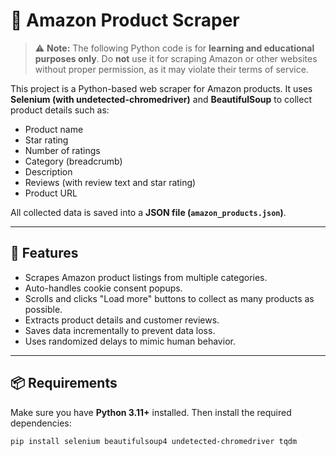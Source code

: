 # 🛒 Amazon Product Scraper

> ⚠️ **Note:** The following Python code is for **learning and educational purposes only**. Do **not** use it for scraping Amazon or other websites without proper permission, as it may violate their terms of service.

This project is a Python-based web scraper for Amazon products. It uses **Selenium (with undetected-chromedriver)** and **BeautifulSoup** to collect product details such as:  

- Product name  
- Star rating  
- Number of ratings  
- Category (breadcrumb)  
- Description  
- Reviews (with review text and star rating)  
- Product URL  

All collected data is saved into a **JSON file (`amazon_products.json`)**.  

---

## 🚀 Features

- Scrapes Amazon product listings from multiple categories.  
- Auto-handles cookie consent popups.  
- Scrolls and clicks "Load more" buttons to collect as many products as possible.  
- Extracts product details and customer reviews.  
- Saves data incrementally to prevent data loss.  
- Uses randomized delays to mimic human behavior.  

---

## 📦 Requirements

Make sure you have **Python 3.11+** installed. Then install the required dependencies:  

```bash
pip install selenium beautifulsoup4 undetected-chromedriver tqdm
